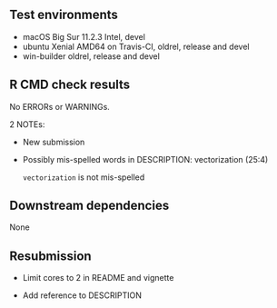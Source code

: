 ## Test environments
* macOS Big Sur 11.2.3 Intel, devel
* ubuntu Xenial AMD64 on Travis-CI, oldrel, release and devel
* win-builder oldrel, release and devel

## R CMD check results
No ERRORs or WARNINGs.

2 NOTEs: 

* New submission

* Possibly mis-spelled words in DESCRIPTION:
  vectorization (25:4)
  
  `vectorization` is not mis-spelled

## Downstream dependencies
None

## Resubmission
* Limit cores to 2 in README and vignette

* Add reference to DESCRIPTION 
